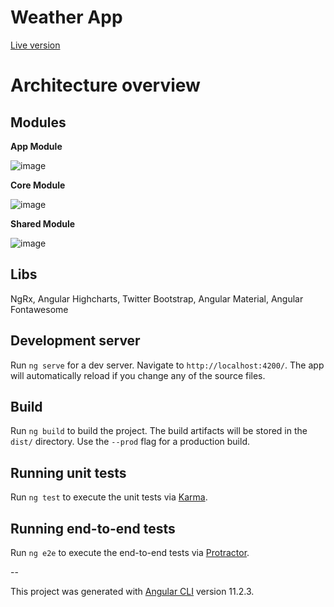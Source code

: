 # Weather App

[Live version](https://jeffrysteven.github.io/weather-app/)

# Architecture overview

## Modules

**App Module**

![image](https://user-images.githubusercontent.com/1964344/110873403-ab488680-829f-11eb-915a-70b3ae4c61b3.png)

**Core Module**

![image](https://user-images.githubusercontent.com/1964344/110873451-c6b39180-829f-11eb-8bc0-7a9a0a290b21.png)

**Shared Module**

![image](https://user-images.githubusercontent.com/1964344/110873495-ddf27f00-829f-11eb-8c16-63d38e45dfb0.png)

## Libs

NgRx, Angular Highcharts, Twitter Bootstrap, Angular Material, Angular Fontawesome

## Development server

Run `ng serve` for a dev server. Navigate to `http://localhost:4200/`. The app will automatically reload if you change any of the source files.

## Build

Run `ng build` to build the project. The build artifacts will be stored in the `dist/` directory. Use the `--prod` flag for a production build.

## Running unit tests

Run `ng test` to execute the unit tests via [Karma](https://karma-runner.github.io).

## Running end-to-end tests

Run `ng e2e` to execute the end-to-end tests via [Protractor](http://www.protractortest.org/).

--

This project was generated with [Angular CLI](https://github.com/angular/angular-cli) version 11.2.3.
